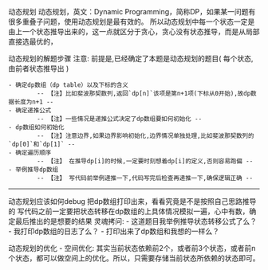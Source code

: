 动态规划
    动态规划，英文：Dynamic Programming，简称DP，如果某一问题有很多重叠子问题，使用动态规划是最有效的。
    所以动态规划中每一个状态一定是由上一个状态推导出来的，这一点就区分于贪心，贪心没有状态推导，而是从局部直接选最优的，

动态规划的解题步骤
    注意: 前提是,已经确定了本题是动态规划的题目( 每个状态,由前者状态推导出 )

    - 确定dp数组（dp table）以及下标的含义 
            -- 【注】比如斐波那契数列,返回`dp[n]`该项是第n+1项(下标从0开始),故dp数据长度为n+1 --
    - 确定递推公式 
            -- 【注】一些情况是递推公式决定了dp数组要如何初始化 --
    - dp数组如何初始化 
            -- 【注】注意边界,如果边界影响初始化,边界情况单独处理,比如斐波那契数列的`dp[0]`和`dp[1]` --    
    - 确定遍历顺序
            -- 【注】 在推导dp[i]的时候,一定要时刻想着dp[i]的定义,否则容易跑偏 --
    - 举例推导dp数组 
            -- 【注】 写代码前举例递推一下,代码写完后检查再递推一下,确保逻辑正确 --
---
动态规划应该如何debug
    把dp数组打印出来，看看究竟是不是按照自己思路推导的
    写代码之前一定要把状态转移在dp数组的上具体情况模拟一遍，心中有数，确定最后推出的是想要的结果
    灵魂拷问:
        - 这道题目我举例推导状态转移公式了么？
        - 我打印dp数组的日志了么？
        - 打印出来了dp数组和我想的一样么？

动态规划的优化
    - 空间优化: 其实当前状态依赖前2个，或者前3个状态，或者前n个状态，都可以做空间上的优化。所以，只需要存储当前状态所依赖的状态即可。








